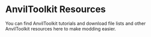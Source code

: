 # AnvilToolkit Resources
You can find AnvilToolkit tutorials and download file lists and other AnvilToolkit resources here to make modding easier.
